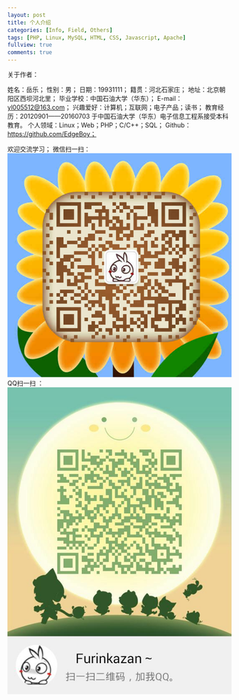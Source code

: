 ```yaml
---
layout: post
title: 个人介绍
categories: [Info, Field, Others]
tags: [PHP, Linux, MySQL, HTML, CSS, Javascript, Apache]
fullview: true
comments: true
---
```


关于作者：

姓名：岳乐；
性别：男；
日期：19931111；
籍贯：河北石家庄；
地址：北京朝阳区西坝河北里；
毕业学校：中国石油大学（华东）；
E-mail：yl005512@163.com；
兴趣爱好：计算机；互联网；电子产品；读书；
教育经历：20120901——20160703 于中国石油大学（华东）电子信息工程系接受本科教育。
个人领域：Linux；Web；PHP；C/C++；SQL；
Github：https://github.com/EdgeBoy；

欢迎交流学习；
微信扫一扫：![enter description here][1]
QQ扫一扫 ：![enter description here][2]


  [1]: ./assets/img/wechat.jpg "wechat.jpg"
  [2]: ./assets/img/QQ.jpg "QQ.jpg"

